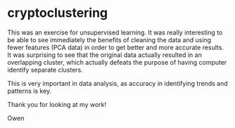 # cryptoclustering

This was an exercise for unsupervised learning.  It was really interesting to be able to see immediately the benefits of cleaning the data and using fewer features (PCA data) in order to get better and more accurate results.  It was surprising to see that the original data actually resulted in an overlapping cluster, which actually defeats the purpose of having computer identify separate clusters.  

This is very important in data analysis, as accuracy in identifying trends and patterns is key.

Thank you for looking at my work!

Owen
